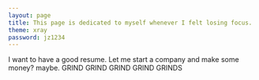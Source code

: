 ```yaml
---
layout: page
title: This page is dedicated to myself whenever I felt losing focus.
theme: xray
password: jz1234
---
```


I want to have a good resume. Let me start a company and make some money? maybe. GRIND GRIND GRIND GRIND GRINDS